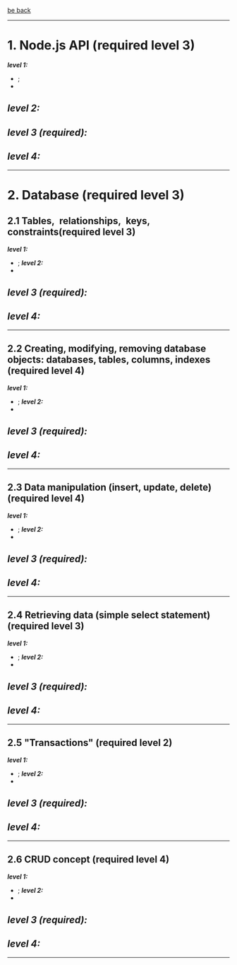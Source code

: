 [be back](https://github.com/ToMikhail/andersen)
___

# 1. Node.js API (required level 3)

   ***level 1:***  
   - ;
   - 
   ***level 2:***
   -  
   ***level 3 (required):***
   - 
   ***level 4:***
   - 


___
# 2. Database (required level 3)

## 2.1 Tables, relationships, keys, constraints(required level 3)

  ***level 1:***  
  - ;
  ***level 2:***
  -  
  ***level 3 (required):***
  - 

  ***level 4:***
  - 
___

## 2.2 Creating, modifying, removing database objects: databases, tables, columns, indexes (required level 4)

  ***level 1:***  
  - ;
  ***level 2:***
  -  
  ***level 3 (required):***
  - 

  ***level 4:***
  - 
___

## 2.3 Data manipulation (insert, update, delete) (required level 4)

  ***level 1:***  
  - ;
  ***level 2:***
  -  
  ***level 3 (required):***
  - 
  ***level 4:***
  - 
___

## 2.4 Retrieving data (simple select statement) (required level 3)

  ***level 1:***  
  - ;
  ***level 2:***
  -  
  ***level 3 (required):***
  - 
  ***level 4:***
  - 
___

## 2.5 "Transactions" (required level 2)

  ***level 1:***  
  - ;
  ***level 2:***
  -  
  ***level 3 (required):***
  - 
  ***level 4:***
  - 
___

## 2.6 CRUD concept (required level 4)

  ***level 1:***  
  - ;
  ***level 2:***
  -  
  ***level 3 (required):***
  - 

  ***level 4:***
  - 
___


